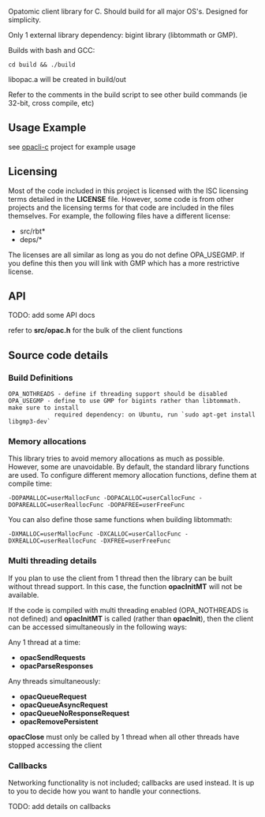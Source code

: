 Opatomic client library for C. Should build for all major OS's. Designed for simplicity.

Only 1 external library dependency: bigint library (libtommath or GMP).

Builds with bash and GCC:

    cd build && ./build

libopac.a will be created in build/out

Refer to the comments in the build script to see other build commands (ie 32-bit, cross compile, etc)

## Usage Example

see [opacli-c](https://github.com/opatomic/opacli-c) project for example usage

## Licensing

Most of the code included in this project is licensed with the ISC licensing terms
detailed in the __LICENSE__ file. However, some code is from other projects and the
licensing terms for that code are included in the files themselves. For example, the
following files have a different license:
 - src/rbt*
 - deps/*

The licenses are all similar as long as you do not define OPA_USEGMP. If you define this
then you will link with GMP which has a more restrictive license.

## API

TODO: add some API docs

refer to __src/opac.h__ for the bulk of the client functions

## Source code details

### Build Definitions

    OPA_NOTHREADS - define if threading support should be disabled
    OPA_USEGMP - define to use GMP for bigints rather than libtommath. make sure to install
                 required dependency: on Ubuntu, run `sudo apt-get install libgmp3-dev`

### Memory allocations
This library tries to avoid memory allocations as much as possible. However,
some are unavoidable. By default, the standard library functions are used.
To configure different memory allocation functions, define them at compile time:

    -DOPAMALLOC=userMallocFunc -DOPACALLOC=userCallocFunc -DOPAREALLOC=userReallocFunc -DOPAFREE=userFreeFunc

You can also define those same functions when building libtommath:

    -DXMALLOC=userMallocFunc -DXCALLOC=userCallocFunc -DXREALLOC=userReallocFunc -DXFREE=userFreeFunc

### Multi threading details

If you plan to use the client from 1 thread then the library can be built without
thread support. In this case, the function __opacInitMT__ will not be available.

If the code is compiled with multi threading enabled (OPA_NOTHREADS is not defined) and
__opacInitMT__ is called (rather than __opacInit__), then the client can be accessed
simultaneously in the following ways:

Any 1 thread at a time:
 - __opacSendRequests__
 - __opacParseResponses__

Any threads simultaneously:
 - __opacQueueRequest__
 - __opacQueueAsyncRequest__
 - __opacQueueNoResponseRequest__
 - __opacRemovePersistent__

__opacClose__ must only be called by 1 thread when all other threads have stopped accessing the client

### Callbacks

Networking functionality is not included; callbacks are used instead. It is up to you to decide
how you want to handle your connections.

TODO: add details on callbacks

